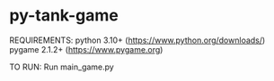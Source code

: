 # py-tank-game

REQUIREMENTS:
python 3.10+ (https://www.python.org/downloads/)
pygame 2.1.2+ (https://www.pygame.org)

TO RUN:
Run main_game.py
